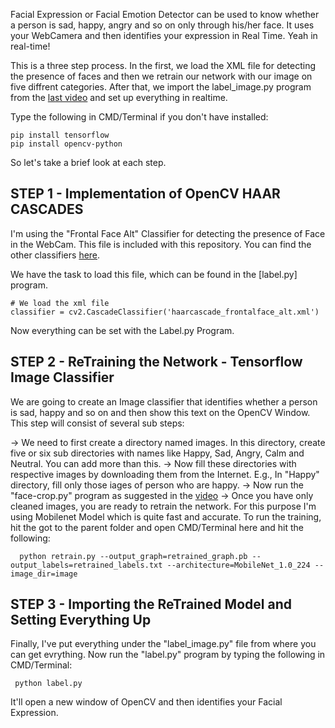 Facial Expression or Facial Emotion Detector can be used to know whether a person is sad, happy, angry and so on only through his/her face. It uses your WebCamera and then identifies your expression in Real Time. Yeah in real-time!

This is a three step process. In the first, we load the XML file for detecting the presence of faces and then we retrain our network with our image on five diffrent categories. After that, we import the label_image.py program from the [last video]() and set up everything in realtime.

Type the following in CMD/Terminal if you don't have installed:

    pip install tensorflow
    pip install opencv-python

So let's take a brief look at each step.

## STEP 1 - Implementation of OpenCV HAAR CASCADES

I'm using the "Frontal Face Alt" Classifier for detecting the presence of Face in the WebCam. This file is included with this repository. You can find the other classifiers [here](https://github.com/opencv/opencv/tree/master/data/haarcascades).

We have the task to load this file, which can be found in the [label.py] program.

    # We load the xml file
    classifier = cv2.CascadeClassifier('haarcascade_frontalface_alt.xml')

Now everything can be set with the Label.py Program. 

## STEP 2 - ReTraining the Network - Tensorflow Image Classifier

We are going to create an Image classifier that identifies whether a person is sad, happy and so on and then show this text on the OpenCV Window.
This step will consist of several sub steps:

-> We need to first create a directory named images. In this directory, create five or six sub directories with names like Happy, Sad, Angry, Calm and Neutral. You can add more than this.
-> Now fill these directories with respective images by downloading them from the Internet. E.g., In "Happy" directory, fill only those iages of person who are happy.
-> Now run the "face-crop.py" program as suggested in the [video](https://youtu.be/Dqa-3N8VZbw)
-> Once you have only cleaned images, you are ready to retrain the network. For this purpose I'm using Mobilenet Model which is quite fast and accurate. To run the training, hit the got to the parent folder and open CMD/Terminal here and hit the following:

      python retrain.py --output_graph=retrained_graph.pb --output_labels=retrained_labels.txt --architecture=MobileNet_1.0_224 --image_dir=image

## STEP 3 - Importing the ReTrained Model and Setting Everything Up

Finally, I've put everything under the "label_image.py" file from where you can get evrything. Now run the "label.py" program by typing the following in CMD/Terminal:
      
     python label.py
     
It'll open a new window of OpenCV and then identifies your Facial Expression.


